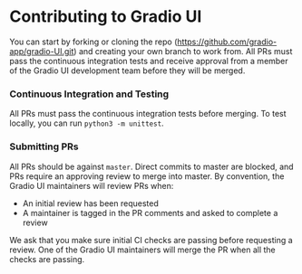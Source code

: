 # Contributing to Gradio UI
You can start by forking or cloning the repo (https://github.com/gradio-app/gradio-UI.git) and creating your own branch to work from. All PRs must pass the continuous integration 
tests and receive approval from a member of the Gradio UI development team before they will be merged.

### Continuous Integration and Testing
All PRs must pass the continuous integration tests before merging. To test locally, you can run `python3 -m unittest`.


### Submitting PRs

All PRs should be against `master`. Direct commits to master are blocked, and PRs require an approving review
to merge into master. By convention, the Gradio UI maintainers will review PRs when:
  * An initial review has been requested
  * A maintainer is tagged in the PR comments and asked to complete a review

We ask that you make sure initial CI checks are passing before requesting a review.
One of the Gradio UI maintainers will merge the PR when all the checks are passing.
